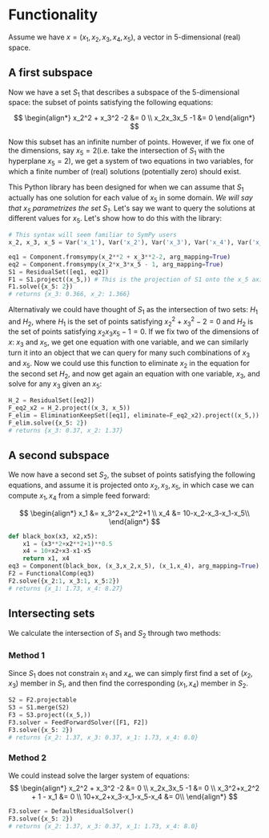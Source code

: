 # Functionality

Assume we have $x=(x_1,x_2,x_3,x_4,x_5)$, a vector in 5-dimensional (real) space. 

## A first subspace
Now we have a set $S_1$ that describes a subspace of the 5-dimensional space: the subset of points satisfying the following equations:

$$
\begin{align*}
x_2^2 + x_3^2 -2 &= 0 \\
x_2x_3x_5 -1 &= 0
\end{align*}
$$

Now this subset has an infinite number of points. However, if we fix one of the dimensions, say $x_5=2$(i.e. take the intersection of $S_1$ with the hyperplane $x_5=2$), we get a system of two equations in two variables, for which a finite number of (real) solutions (potentially zero) should exist. 

This Python library has been designed for when we can assume that $S_1$ actually has one solution for each value of $x_5$ in some domain. *We will say that $x_5$ parametrizes the set $S_1$*. Let's say we want to query the solutions at different values for $x_5$. Let's show how to do this with the library:
    
```python   
# This syntax will seem familiar to SymPy users
x_2, x_3, x_5 = Var('x_1'), Var('x_2'), Var('x_3'), Var('x_4'), Var('x_5')

eq1 = Component.fromsympy(x_2**2 + x_3**2-2, arg_mapping=True) 
eq2 = Component.fromsympy(x_2*x_3*x_5 - 1, arg_mapping=True)
S1 = ResidualSet([eq1, eq2])
F1 = S1.project((x_5,)) # This is the projection of S1 onto the x_5 axis for a specific value of x_5
F1.solve({x_5: 2})
# returns {x_3: 0.366, x_2: 1.366}
```

Alternativaly we could have thought of $S_1$ as the intersection of two sets: $H_1$ and $H_2$, where $H_1$ is the set of points satisfying $x_2^2 + x_3^2 -2 = 0$ and $H_2$ is the set of points satisfying $x_2x_3x_5 -1 = 0$. If we fix two of the dimensions of $x$: $x_3$ and $x_5$, we get one equation with one variable, and we can similarly turn it into an object that we can query for many such combinations of $x_3$ and $x_5$. Now we could use this function to eliminate $x_2$ in the equation for the second set $H_2$, and now get again an equation with one variable, $x_3$, and solve for any $x_3$ given an $x_5$:


```python
H_2 = ResidualSet([eq2])
F_eq2_x2 = H_2.project((x_3, x_5))
F_elim = EliminationKeepSet([eq1], eliminate=F_eq2_x2).project((x_5,))
F_elim.solve({x_5: 2})
# returns {x_3: 0.37, x_2: 1.37}
```

## A second subspace

We now have a second set $S_2$, the subset of points satisfying the following equations, and assume it is projected onto $x_2,x_3,x_5$, in which case we can compute $x_1,x_4$ from a simple feed forward:

$$
\begin{align*}
x_1 &= x_3^2+x_2^2+1 \\
x_4 &= 10-x_2-x_3-x_1-x_5\\
\end{align*}
$$

```python
def black_box(x3, x2,x5):
    x1 = (x3**2+x2**2+1)**0.5
    x4 = 10+x2+x3-x1-x5
    return x1, x4
eq3 = Component(black_box, (x_3,x_2,x_5), (x_1,x_4), arg_mapping=True)
F2 = FunctionalComp(eq3)
F2.solve({x_2:1, x_3:1, x_5:2})
# returns {x_1: 1.73, x_4: 8.27}
```

## Intersecting sets
We calculate the intersection of $S_1$ and $S_2$ through two methods:

### Method 1
Since $S_1$ does not constrain $x_1$ and $x_4$, we can simply first find a set of $(x_2,x_3)$ member in $S_1$, and then find the corresponding $(x_1,x_4)$ member in $S_2$. 

```python
S2 = F2.projectable
S3 = S1.merge(S2)
F3 = S3.project((x_5,))
F3.solver = FeedForwardSolver([F1, F2])
F3.solve({x_5: 2})
# returns {x_2: 1.37, x_3: 0.37, x_1: 1.73, x_4: 8.0}
```

### Method 2
We could instead solve the larger system of equations:
$$
\begin{align*}
x_2^2 + x_3^2 -2 &= 0 \\
x_2x_3x_5 -1 &= 0 \\
x_3^2+x_2^2 + 1 - x_1 &= 0 \\
10+x_2+x_3-x_1-x_5-x_4 &= 0\\
\end{align*}
$$

```python
F3.solver = DefaultResidualSolver()
F3.solve({x_5: 2})
# returns {x_2: 1.37, x_3: 0.37, x_1: 1.73, x_4: 8.0}
```

